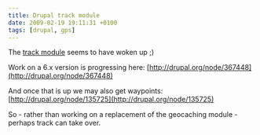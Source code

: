 ```yaml
---
title: Drupal track module
date: 2009-02-19 19:11:31 +0100
tags: [drupal, gps]
---
```


The [track module](http://drupal.org/project/track) seems to have woken up ;)

Work on a 6.x version is progressing here: [http://drupal.org/node/367448](http://drupal.org/node/367448)

And once that is up we may also get waypoints: [http://drupal.org/node/135725](http://drupal.org/node/135725)

So - rather than working on a replacement of the geocaching module - perhaps track can take over.
